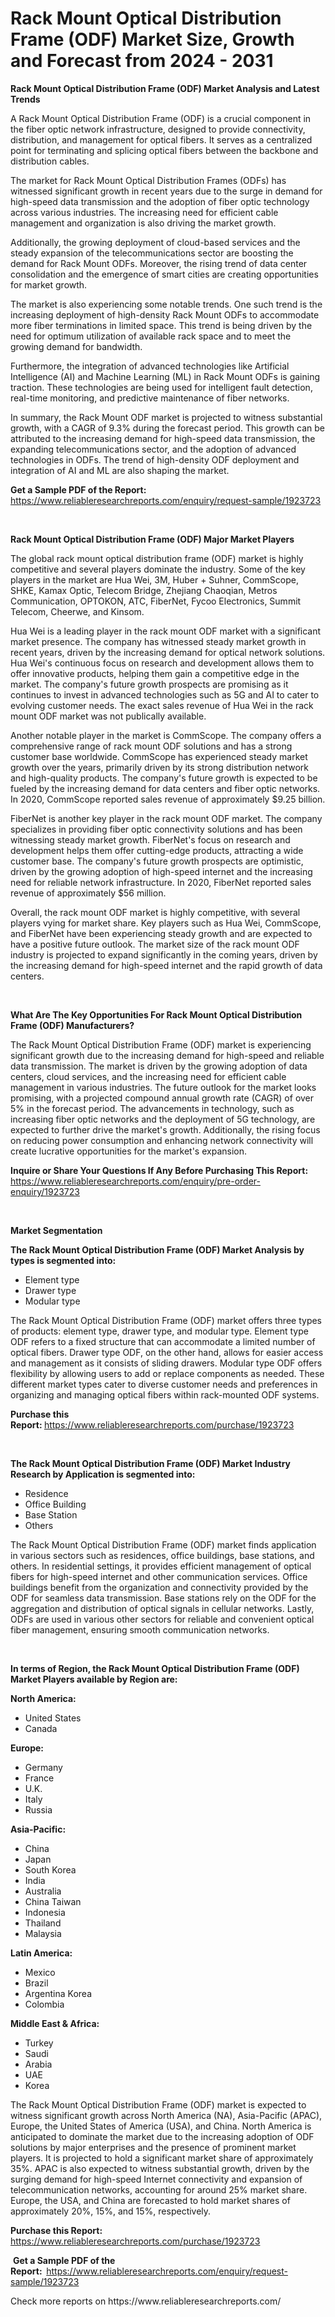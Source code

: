 <p><h1>Rack Mount Optical Distribution Frame (ODF) Market Size, Growth and Forecast from 2024 - 2031</h1></p><p><strong>Rack Mount Optical Distribution Frame (ODF) Market Analysis and Latest Trends</strong></p>
<p><p>A Rack Mount Optical Distribution Frame (ODF) is a crucial component in the fiber optic network infrastructure, designed to provide connectivity, distribution, and management for optical fibers. It serves as a centralized point for terminating and splicing optical fibers between the backbone and distribution cables.</p><p>The market for Rack Mount Optical Distribution Frames (ODFs) has witnessed significant growth in recent years due to the surge in demand for high-speed data transmission and the adoption of fiber optic technology across various industries. The increasing need for efficient cable management and organization is also driving the market growth.</p><p>Additionally, the growing deployment of cloud-based services and the steady expansion of the telecommunications sector are boosting the demand for Rack Mount ODFs. Moreover, the rising trend of data center consolidation and the emergence of smart cities are creating opportunities for market growth.</p><p>The market is also experiencing some notable trends. One such trend is the increasing deployment of high-density Rack Mount ODFs to accommodate more fiber terminations in limited space. This trend is being driven by the need for optimum utilization of available rack space and to meet the growing demand for bandwidth.</p><p>Furthermore, the integration of advanced technologies like Artificial Intelligence (AI) and Machine Learning (ML) in Rack Mount ODFs is gaining traction. These technologies are being used for intelligent fault detection, real-time monitoring, and predictive maintenance of fiber networks.</p><p>In summary, the Rack Mount ODF market is projected to witness substantial growth, with a CAGR of 9.3% during the forecast period. This growth can be attributed to the increasing demand for high-speed data transmission, the expanding telecommunications sector, and the adoption of advanced technologies in ODFs. The trend of high-density ODF deployment and integration of AI and ML are also shaping the market.</p></p>
<p><strong>Get a Sample PDF of the Report:&nbsp;</strong> <a href="https://www.reliableresearchreports.com/enquiry/request-sample/1923723">https://www.reliableresearchreports.com/enquiry/request-sample/1923723</a></p>
<p>&nbsp;</p>
<p><strong>Rack Mount Optical Distribution Frame (ODF) Major Market Players</strong></p>
<p><p>The global rack mount optical distribution frame (ODF) market is highly competitive and several players dominate the industry. Some of the key players in the market are Hua Wei, 3M, Huber + Suhner, CommScope, SHKE, Kamax Optic, Telecom Bridge, Zhejiang Chaoqian, Metros Communication, OPTOKON, ATC, FiberNet, Fycoo Electronics, Summit Telecom, Cheerwe, and Kinsom.</p><p>Hua Wei is a leading player in the rack mount ODF market with a significant market presence. The company has witnessed steady market growth in recent years, driven by the increasing demand for optical network solutions. Hua Wei's continuous focus on research and development allows them to offer innovative products, helping them gain a competitive edge in the market. The company's future growth prospects are promising as it continues to invest in advanced technologies such as 5G and AI to cater to evolving customer needs. The exact sales revenue of Hua Wei in the rack mount ODF market was not publically available.</p><p>Another notable player in the market is CommScope. The company offers a comprehensive range of rack mount ODF solutions and has a strong customer base worldwide. CommScope has experienced steady market growth over the years, primarily driven by its strong distribution network and high-quality products. The company's future growth is expected to be fueled by the increasing demand for data centers and fiber optic networks. In 2020, CommScope reported sales revenue of approximately $9.25 billion.</p><p>FiberNet is another key player in the rack mount ODF market. The company specializes in providing fiber optic connectivity solutions and has been witnessing steady market growth. FiberNet's focus on research and development helps them offer cutting-edge products, attracting a wide customer base. The company's future growth prospects are optimistic, driven by the growing adoption of high-speed internet and the increasing need for reliable network infrastructure. In 2020, FiberNet reported sales revenue of approximately $56 million.</p><p>Overall, the rack mount ODF market is highly competitive, with several players vying for market share. Key players such as Hua Wei, CommScope, and FiberNet have been experiencing steady growth and are expected to have a positive future outlook. The market size of the rack mount ODF industry is projected to expand significantly in the coming years, driven by the increasing demand for high-speed internet and the rapid growth of data centers.</p></p>
<p>&nbsp;</p>
<p><strong>What Are The Key Opportunities For Rack Mount Optical Distribution Frame (ODF) Manufacturers?</strong></p>
<p><p>The Rack Mount Optical Distribution Frame (ODF) market is experiencing significant growth due to the increasing demand for high-speed and reliable data transmission. The market is driven by the growing adoption of data centers, cloud services, and the increasing need for efficient cable management in various industries. The future outlook for the market looks promising, with a projected compound annual growth rate (CAGR) of over 5% in the forecast period. The advancements in technology, such as increasing fiber optic networks and the deployment of 5G technology, are expected to further drive the market's growth. Additionally, the rising focus on reducing power consumption and enhancing network connectivity will create lucrative opportunities for the market's expansion.</p></p>
<p><strong>Inquire or Share Your Questions If Any Before Purchasing This Report:</strong> <a href="https://www.reliableresearchreports.com/enquiry/pre-order-enquiry/1923723">https://www.reliableresearchreports.com/enquiry/pre-order-enquiry/1923723</a></p>
<p>&nbsp;</p>
<p><strong>Market Segmentation</strong></p>
<p><strong>The Rack Mount Optical Distribution Frame (ODF) Market Analysis by types is segmented into:</strong></p>
<p><ul><li>Element type</li><li>Drawer type</li><li>Modular type</li></ul></p>
<p><p>The Rack Mount Optical Distribution Frame (ODF) market offers three types of products: element type, drawer type, and modular type. Element type ODF refers to a fixed structure that can accommodate a limited number of optical fibers. Drawer type ODF, on the other hand, allows for easier access and management as it consists of sliding drawers. Modular type ODF offers flexibility by allowing users to add or replace components as needed. These different market types cater to diverse customer needs and preferences in organizing and managing optical fibers within rack-mounted ODF systems.</p></p>
<p><strong>Purchase this Report:&nbsp;</strong><a href="https://www.reliableresearchreports.com/purchase/1923723">https://www.reliableresearchreports.com/purchase/1923723</a></p>
<p>&nbsp;</p>
<p><strong>The Rack Mount Optical Distribution Frame (ODF) Market Industry Research by Application is segmented into:</strong></p>
<p><ul><li>Residence</li><li>Office Building</li><li>Base Station</li><li>Others</li></ul></p>
<p><p>The Rack Mount Optical Distribution Frame (ODF) market finds application in various sectors such as residences, office buildings, base stations, and others. In residential settings, it provides efficient management of optical fibers for high-speed internet and other communication services. Office buildings benefit from the organization and connectivity provided by the ODF for seamless data transmission. Base stations rely on the ODF for the aggregation and distribution of optical signals in cellular networks. Lastly, ODFs are used in various other sectors for reliable and convenient optical fiber management, ensuring smooth communication networks.</p></p>
<p>&nbsp;</p>
<p><strong>In terms of Region, the Rack Mount Optical Distribution Frame (ODF) Market Players available by Region are:</strong></p>
<p>
    <p> <strong> North America: </strong>
        <ul>
            <li>United States</li>
            <li>Canada</li>
        </ul>
        </p> 
    <p> <strong> Europe: </strong>
        <ul>
            <li>Germany</li>
            <li>France</li>
            <li>U.K.</li>
            <li>Italy</li>
            <li>Russia</li>
        </ul>
        </p> 
    <p> <strong> Asia-Pacific: </strong>
        <ul>
            <li>China</li>
            <li>Japan</li>
            <li>South Korea</li>
            <li>India</li>
            <li>Australia</li>
            <li>China Taiwan</li>
            <li>Indonesia</li>
            <li>Thailand</li>
            <li>Malaysia</li>
        </ul>
        </p> 
    <p> <strong> Latin America: </strong>
        <ul>
            <li>Mexico</li>
            <li>Brazil</li>
            <li>Argentina Korea</li>
            <li>Colombia</li>
        </ul>
        </p> 
    <p> <strong> Middle East & Africa: </strong>
        <ul>
            <li>Turkey</li>
            <li>Saudi</li>
            <li>Arabia</li>
            <li>UAE</li>
            <li>Korea</li>
        </ul>
    </p>
    </p>
<p><p>The Rack Mount Optical Distribution Frame (ODF) market is expected to witness significant growth across North America (NA), Asia-Pacific (APAC), Europe, the United States of America (USA), and China. North America is anticipated to dominate the market due to the increasing adoption of ODF solutions by major enterprises and the presence of prominent market players. It is projected to hold a significant market share of approximately 35%. APAC is also expected to witness substantial growth, driven by the surging demand for high-speed Internet connectivity and expansion of telecommunication networks, accounting for around 25% market share. Europe, the USA, and China are forecasted to hold market shares of approximately 20%, 15%, and 15%, respectively.</p></p>
<p><strong>Purchase this Report: </strong><a href="https://www.reliableresearchreports.com/purchase/1923723">https://www.reliableresearchreports.com/purchase/1923723</a></p>
<p>&nbsp;<strong>Get a Sample PDF of the Report:&nbsp;&nbsp;</strong><a href="https://www.reliableresearchreports.com/enquiry/request-sample/1923723">https://www.reliableresearchreports.com/enquiry/request-sample/1923723</a></p>
<p><strong></strong></p>
<p>Check more reports on https://www.reliableresearchreports.com/</p>